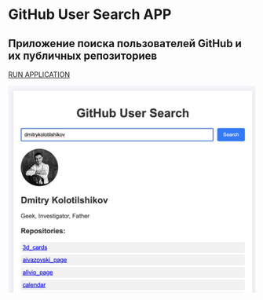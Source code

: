 # GitHub User Search APP

## Приложение поиска пользователей GitHub и их публичных репозиториев

[RUN APPLICATION](https://dmitrykolotilshikov.github.io/github-user-search-app)

![image](preview.png)